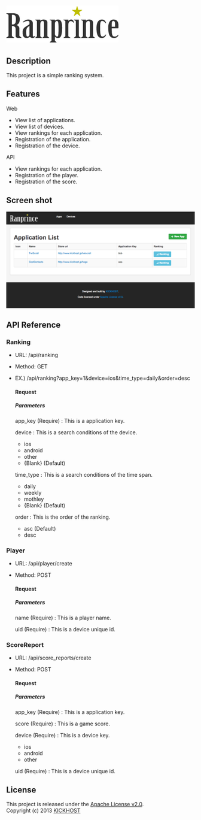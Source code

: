 ![Ranprince](logo.png)
=========

Description
-------------
This project is a simple ranking system.

Features
-------------
Web
- View list of applications.
- View list of devices.
- View rankings for each application.
- Registration of the application.
- Registration of the device.

API
- View rankings for each application.
- Registration of the player.
- Registration of the score.

Screen shot
-------------
![Ranprince](screen_shot.png)

API Reference
-------------

### Ranking
- URL: /api/ranking
- Method: GET
- EX.) /api/ranking?app_key=1&device=ios&time_type=daily&order=desc

  #### Request

  ##### Parameters

  app_key (Require)
  : This is a application key.

  device
  : This is a search conditions of the device.
    - ios
    - android
    - other
    - {Blank} (Default)

  time_type
  : This is a search conditions of the time span.
    - daily
    - weekly
    - mothley
    - {Blank} (Default)

  order
  : This is the order of the ranking.
    - asc (Default)
    - desc

### Player
- URL: /api/player/create
- Method: POST

  #### Request

  ##### Parameters

  name (Require)
  : This is a player name.

  uid (Require)
  : This is a device unique id.

### ScoreReport
- URL: /api/score_reports/create
- Method: POST

  #### Request

  ##### Parameters

  app_key (Require)
  : This is a application key.

  score (Require)
  : This is a game score.

  device (Require)
  : This is a device key.
    - ios
    - android
    - other

  uid (Require)
  : This is a device unique id.

License
-------------
This project is released under the [Apache License v2.0](http://www.apache.org/licenses/LICENSE-2.0).  
Copyright (c) 2013 [KICKHOST](http://www.kickhost.jp)

